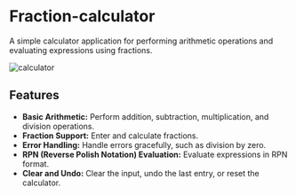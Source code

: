 # Fraction-calculator

A simple calculator application for performing arithmetic operations and evaluating expressions using fractions.

![calculator](https://github.com/tomas6446/fraction-calculator/assets/77100735/e19cb299-b936-4762-b01d-984f78699ce5)

## Features

- **Basic Arithmetic:** Perform addition, subtraction, multiplication, and division operations.
- **Fraction Support:** Enter and calculate fractions.
- **Error Handling:** Handle errors gracefully, such as division by zero.
- **RPN (Reverse Polish Notation) Evaluation:** Evaluate expressions in RPN format.
- **Clear and Undo:** Clear the input, undo the last entry, or reset the calculator.

